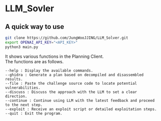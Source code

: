 # LLM_Sovler

## A quick way to use
```bash
git clone https://github.com/JungWooJJING/LLM_Solver.git
export OPENAI_API_KEY="<API_KEY>"
python3 main.py
```

It shows various functions in the Planning Client. <br>
The functions are as follows.

```
--help : Display the available commands.
--ghidra : Generate a plan based on decompiled and disassembled results.
--file : Paste the challenge source code to locate potential vulnerabilities.
--discuss : Discuss the approach with the LLM to set a clear direction.
--continue : Continue using LLM with the latest feedback and proceed to the next step.
--exploit : Receive an exploit script or detailed exploitation steps.
--quit : Exit the program.
```

